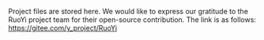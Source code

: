 Project files are stored here. We would like to express our gratitude to the RuoYi project team for their open-source contribution. The link is as follows: https://gitee.com/y_project/RuoYi 
